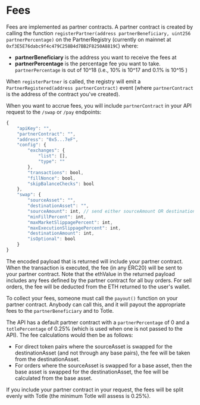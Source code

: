 # Fees

Fees are implemented as partner contracts. A partner contract is created by calling the function `registerPartner(address partnerBeneficiary, uint256 partnerPercentage)` on the PartnerRegistry \(currently on mainnet at `0xf3E5E76dabc9f4c479C258B4d7BB2F8250A8819C`\) where:

* **partnerBeneficiary** is the address you want to receive the fees at
* **partnerPercentage** is the percentage fee you want to take. `partnerPercentage` is out of 10^18 \(i.e., 10% is 10^17 and 0.1% is 10^15 \)

When `registerPartner` is called, the registry will emit a `PartnerRegistered(address partnerContract)` event \(where `partnerContract` is the address of the contract you've created\).

When you want to accrue fees, you will include `partnerContract` in your API request to the `/swap` or `/pay` endpoints:

```javascript
{
    "apiKey": "",
    "partnerContract": "",
    "address": "0x5...7eF",
    "config": {
        "exchanges": {
            "list": [],
            "type": ""
        },
        "transactions": bool,
        "fillNonce": bool,
        "skipBalanceChecks": bool
    },
    "swap": {
        "sourceAsset": "",
        "destinationAsset": "",
        "sourceAmount": int, // send either sourceAmount OR destinationAmount, not both
        "minFillPercent": int,
        "maxMarketSlippagePercent": int,
        "maxExecutionSlippagePercent": int,
        "destinationAmount": int,
        "isOptional": bool
    }
}
```

The encoded payload that is returned will include your partner contract. When the transaction is executed, the fee \(in any ERC20\) will be sent to your partner contract. Note that the ethValue in the returned payload includes any fees defined by the partner contract for all buy orders. For sell orders, the fee will be deducted from the ETH returned to the user's wallet.

To collect your fees, someone must call the `payout()` function on your partner contract. Anybody can call this, and it will payout the appropriate fees to the `partnerBeneficiary` and to Totle.

The API has a default partner contract with a `partnerPercentage` of 0 and a `totlePercentage` of 0.25% \(which is used when one is not passed to the API\). The fee calculations would then be as follows:

* For direct token pairs where the sourceAsset is swapped for the destinationAsset \(and not through any base pairs\), the fee will be taken from the destinationAsset.
* For orders where the sourceAsset is swapped for a base asset, then the base asset is swapped for the destinationAsset, the fee will be calculated from the base asset.

If you include your partner contract in your request, the fees will be split evenly with Totle \(the minimum Totle will assess is 0.25%\).

